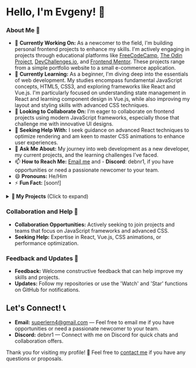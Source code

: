 # Hello, I'm Evgeny! 👋

### About Me 📖
- 🔭 **Currently Working On:** As a newcomer to the field, I'm building personal frontend projects to enhance my skills. I'm actively engaging in projects through educational platforms like [FreeCodeCamp](https://www.freecodecamp.org/), [The Odin Project](https://www.theodinproject.com/), [DevChallenges.io](https://devchallenges.io/dashboard), and [Frontend Mentor](https://www.frontendmentor.io/profile/Der12kl). These projects range from a simple portfolio website to a small e-commerce application.
- 🌱 **Currently Learning:** As a beginner, I'm diving deep into the essentials of web development. My studies encompass fundamental JavaScript concepts, HTML5, CSS3, and exploring frameworks like React and Vue.js. I'm particularly focused on understanding state management in React and learning component design in Vue.js, while also improving my layout and styling skills with advanced CSS techniques.
- 👯 **Looking to Collaborate On:** I'm eager to collaborate on frontend projects using modern JavaScript frameworks, especially those that challenge me with innovative UI designs.
- 🤔 **Seeking Help With:** I seek guidance on advanced React techniques to optimize rendering and am keen to master CSS animations to enhance user experiences.
- 💬 **Ask Me About:** My journey into web development as a new developer, my current projects, and the learning challenges I’ve faced.
- 📫 **How to Reach Me:** [Email me](mailto:superlern4@gmail.com) and - **Discord**: debnr1, if you have opportunities or need a passionate newcomer to your team.
- 😄 **Pronouns:** He/Him
- ⚡ **Fun Fact:** [soon!]

<details>
<summary><strong>🚀 My Projects</strong> (Click to expand)</summary>
<br>

<details>
<summary><strong>Coding Challenges 🧩</strong> (Click to expand)</summary>
<br>

I actively participate in various coding platforms to continuously sharpen my programming skills and deepen my understanding of different programming languages. Below, you can see the platforms where I regularly solve problems and my contributions to the community:

**Platforms:**
- [![Codewars](https://github.r2v.ch/codewars?user=Der12kl&stroke=blue)](https://www.codewars.com/users/Der12kl/stats) - View my profile and badges.
- [LeetCode](https://leetcode.com/Der12kl/) - Focused on data structures and algorithms. ![LeetCode Badge](https://leetcode-badge-showcase.vercel.app/api?username=Der12kl&theme=dark)
- [![HackerRank Badge](https://img.shields.io/badge/HackerRank-Profile-brightgreen?style=flat&logo=hackerrank)](https://www.hackerrank.com/profile/superlern4) - Diverse challenges from basic programming to competitive coding.
- [![TopCoder Badge](https://img.shields.io/badge/TopCoder-Profile-blue?style=flat&logo=topcoder)](https://profiles.topcoder.com/febndi) - Participating in competitive programming contests.
- [![Exercism Badge](https://img.shields.io/badge/Exercism-Profile-brightgreen?style=flat&logo=exercism)](https://exercism.org/profiles/Kertoind) - Mastery through practice and mentor feedback.
- [![Codingame Badge](https://img.shields.io/badge/Codingame-Profile-yellow?style=flat&logo=codingame)](https://www.codingame.com/profile/1c97cad5c511878428066939111596475995055) - Enhancing skills in a gamified environment.
- [![Codesignal Badge](https://img.shields.io/badge/Codesignal-Profile-blue?style=flat&logo=codesignal)](https://app.codesignal.com/profile/der12kl/) - Regular challenges to improve coding efficiency.

## Featured Challenges

### CodeWars
- **Sum Mixed Array** - A simple yet illustrative challenge from CodeWars where I demonstrate how to handle mixed data types in an array to perform arithmetic operations. Check out the [detailed solution](https://github.com/Der12kl/Der12kl/blob/main/CodingChallenges/CodeWars/Sum%20Mixed%20Array.js).

### LeetCode
- **Future Plans** - I aim to solve front-end related challenges on LeetCode that focus on enhancing UI interactions and performance using JavaScript.

### HackerRank
- **JavaScript Challenges** - Preparing to tackle JavaScript challenges on HackerRank to strengthen my coding fundamentals and understand complex problems better.

### TopCoder
- **Front-End Innovation** - Planning to engage in front-end challenges on TopCoder that require creative UI solutions and efficient code.

### Exercism
- **JavaScript Mastery** - Looking forward to completing JavaScript exercises on Exercism to refine my coding techniques and engage with the community for feedback.

### Codingame
- **Interactive Projects** - Excited to develop interactive front-end projects on Codingame to apply my JavaScript skills in a gamified environment.

### Codesignal
- **Data Structures and Algorithms** - Planning to enhance my JavaScript problem-solving abilities by focusing on data structures and algorithms challenges on CodeSignal.

**Contribution:**
Feel free to explore the [CodingChallenges directory](https://github.com/Der12kl/Der12kl/tree/main/CodingChallenges) where I keep all my solutions. Your contributions, suggestions, or issues are always welcome!

**Discuss & Collaborate:**
If you're interested in discussing any challenge or have a query, don't hesitate to reach out. Let's push each other to achieve more!
</details>

<details>
<summary><strong>Hackathons and Competitions 🏆</strong> (Click to expand)</summary>
<br>
I actively participate in various hackathons and coding competitions, which enhances my skills in collaborative environments and under pressure. Below are some platforms where I have showcased my solutions and projects:

- **Devpost**: Where I compete in software competitions and hackathons. [See my Devpost profile](https://devpost.com/Der12kl/achievements)
- **AngelHack**: One of the world’s largest and most diverse hacker communities. I participate in their challenging hackathons, focusing on innovative tech solutions.
- **MLH (Major League Hacking)**: Engaging in university-level hackathons and learning new technologies. Participating across a range of MLH events has broadened my tech network and skill set.
- **Idealist**: Participating in social impact hackathons. (I plan to share more details soon)
- **Codingame**: [![Codingame Badge](https://img.shields.io/badge/Codingame-Profile-yellow?style=flat&logo=codingame)](https://www.codingame.com/profile/1c97cad5c511878428066939111596475995055) - Combining gaming and coding, I take on exciting and dynamic challenges.
- **Topcoder**: [![TopCoder Badge](https://img.shields.io/badge/TopCoder-Profile-blue?style=flat&logo=topcoder)](https://profiles.topcoder.com/febndi) - Competing in high-level programming and design challenges.

**Engagement and Learning:**
Engaging in these activities not only boosts my technical skills but also improves my ability to work effectively in teams and adapt to diverse scenarios. Each participation helps me grow as a developer and a problem-solver.

**Discussion and Collaboration:**
I’m always open to discussing techniques, solutions, and experiences from these competitions. If you’re interested in teaming up for a future event or need insights into hackathon participation, feel free to reach out!
</details>

<details>
<summary><strong>Web Development Projects 🌐</strong> (Click to expand)</summary>
<br>
**Learning through:** I am currently working on projects using React, Vue.js, CSS Grid, and Flexbox. Here are some platforms where I plan to build and showcase my work:

- **FreeCodeCamp**: Planning to work on projects like a Survey Form and a Tribute Page. [View profile](https://www.freecodecamp.org/fccf3111dfe-8711-44b1-8948-378351813614)
- **The Odin Project**: Looking forward to developing projects like a Recipe Book using HTML and CSS. [View repository](https://github.com/Der12kl/Der12kl/tree/main/WebDevelopmentProjects/TheOdinProject)
- **Frontend Mentor**: Excited to tackle challenges such as building a QR code component. [View profile](https://www.frontendmentor.io/profile/Der12kl)
- **DevChallenges.io**: Eager to work on responsive web projects and small JavaScript apps. [View profile](https://devchallenges.io/profile/bcbbfbab-6d47-43af-b832-87fb78258463)

I am aiming to improve different aspects of web development, from user interface design to complex state management in React apps through these upcoming projects.

**Feedback and Collaboration:**
I actively seek feedback and suggestions for improvement on my projects. If you have any thoughts or ideas that could help enhance these projects, or if you're interested in collaborating, please feel free to [contact me](mailto:superlern4@gmail.com) or leave a comment in the repository! Your input is invaluable as I strive to grow and refine my skills.

**Explore all my projects here: [My Web Development Projects Repository](https://github.com/Der12kl/Der12kl/tree/main/WebDevelopmentProjects)**
</details>

<details>
<summary><strong>🤝 Open Source Contributions</strong> (Click to expand)</summary>
<br>
I enjoy participating in open source projects. Here are some of the projects I've contributed to:

### Portfolio-1

I have been actively contributing to improving the [shaurya35/Portfolio-1](https://github.com/shaurya35/Portfolio-1), a project focused on demonstrating advanced CSS techniques and responsive design. Here are some of my contributions:

- **[Refactor Image Gallery CSS for Enhanced Responsiveness](https://github.com/shaurya35/Portfolio-1/pull/2)** - I redesigned the CSS for the image gallery to enhance its responsiveness. This pull request was particularly challenging due to the complex interactions between various CSS properties. Although it was eventually closed with unmerged commits, the process provided a deep dive into responsive design principles. (Project: [shaurya35/Portfolio-1](https://github.com/shaurya35/Portfolio-1))
- **[Refactor and Enhance Website Layout and Style](https://github.com/shaurya35/Portfolio-1/pull/3)** - This successful merge made significant improvements to the website's layout and style, emphasizing cleaner, semantic HTML and more efficient CSS. The changes have greatly improved the site's usability and visual appeal.

**Technologies Used:**
- HTML
- CSS
- Image Optimization Techniques

Here's a quick glimpse into the website refactor:
[![Website Refactor Glimpse](https://shauryacreativefolio.netlify.app/)](https://shauryacreativefolio.netlify.app/#skills)

You can view my fork of the project [here](https://github.com/Der12kl/Portfolio-1).

Feel free to check out these repositories to see the work I've contributed towards improving existing projects. I am always open to feedback and collaborative opportunities.
</details>

<details>
<summary><strong>Design Challenges 🎨</strong> (Click to expand)</summary>
<br>
I actively participate in various design challenges to hone my CSS and design skills. Below are some platforms where you can see my work:
<ul>
<li><strong>CodePen</strong>: Here you can find a range of my projects from small snippets to complex animations. [View my CodePen portfolio](https://codepen.io/Der12kl)</li>
<li><strong>CSS Battle</strong>: A place where I compete by trying to replicate targets using as little HTML/CSS as possible. [See my CSS Battle profile](https://cssbattle.dev/player/der12kl)</li>
<li><strong>100 Days CSS Challenge</strong>: Daily challenges that helped me improve my CSS skills. [Check out my 100 Days CSS projects](https://codepen.io/Der12kl)</li>
<li><strong>PlayCSS</strong>: A platform for experimenting with creative CSS to solve tasks and puzzles. [Explore my PlayCSS examples](https://playcss.app/profile/der12kl)</li>
<li><strong>CSS Challenges</strong>: Various CSS coding challenges I've tackled to push the boundaries of what can be done with CSS. [View CSS Challenges](https://css-challenges.com/members/evgeny-1/)</li>
<li><strong>Tailwind Battle</strong>: Similar to CSS Battle, but specifically using TailwindCSS to showcase utility-first CSS designs. [View my Tailwind Battle submissions](https://www.tailwindbattle.com/player/5ab9e874-7f5f-44d4-8155-381fff2b4a49)</li>
</ul>
</details>

<details>
<summary><strong>Interview Preparation 📚</strong> (Click to expand)</summary>
<br>
**Overview:** Preparing for technical interviews as a frontend developer requires practice on specific challenges encountered in frontend roles. Here are the key platforms I use for interview prep:

- **FrontendEval**: Specializing in challenges that test HTML, CSS, and JavaScript proficiencies, crucial for any frontend role. [View FrontendEval Profile](https://frontendeval.com/profile/Der12kl)
- **GreatFrontend**: Provides resources and mock interview scenarios specifically geared towards frontend development. [View GreatFrontend Projects](https://github.com/Der12kl/Der12kl/tree/main/InterviewPreparation/GreatFrontend)
- **Coding Coach**: Offers mentorship and feedback on tackling technical frontend questions and enhancing interview strategies. [View Coding Coach Mentor Profile](https://mentors.codingcoach.io/u/65f9ddb74474770664cd76d9)

These targeted resources help me hone my skills in areas most relevant to frontend interviews, ensuring I'm well-prepared for the specific challenges of my field.
</details>

<details>
<summary><strong>Personal Projects 🛠️</strong> (Click to expand)</summary>
<br>
**Overview:** As a frontend developer, I am constantly exploring and creating new projects that leverage modern web technologies. I focus on React, Vue.js for dynamic user interfaces, and extensively use advanced CSS techniques for styling and animations to ensure responsive and visually appealing designs. My projects often aim to enhance user experience and interaction through clean, efficient code.

While specific details about current projects are still under development, I am dedicated to pushing the boundaries of what can be achieved with frontend technologies. Updates and showcases of these projects will be shared as they evolve, demonstrating both functionality and design elegance.
</details>

</details>

### Collaboration and Help 🤲
- **Collaboration Opportunities:** Actively seeking to join projects and teams that focus on JavaScript frameworks and advanced CSS.
- **Seeking Help:** Expertise in React, Vue.js, CSS animations, or performance optimization.

### Feedback and Updates 🔄
- **Feedback:** Welcome constructive feedback that can help improve my skills and projects.
- **Updates:** Follow my repositories or use the 'Watch' and 'Star' functions on GitHub for notifications.

## Let's Connect! 📞
- **Email:** [superlern4@gmail.com](mailto:superlern4@gmail.com) — Feel free to email me if you have opportunities or need a passionate newcomer to your team.
- **Discord:** debnr1 — Connect with me on Discord for quick chats and collaboration offers.

Thank you for visiting my profile! 🙏 Feel free to [contact me](mailto:superlern4@gmail.com) if you have any questions or proposals.
